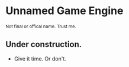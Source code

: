 # Unnamed Game Engine
<sub>Not final or offical name. Trust me.</sub>

## Under construction.
- Give it time. Or don't.
